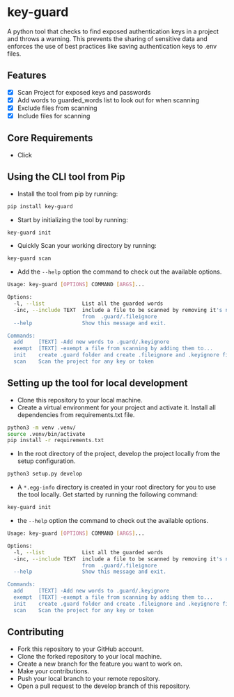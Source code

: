 # key-guard

A python tool that checks to find exposed authentication keys in a project and throws a warning. This prevents the sharing of sensitive data and enforces the use of best practices like saving authentication keys to .env files.

## Features

- [x] Scan Project for exposed keys and passwords
- [x] Add words to guarded_words list to look out for when scanning
- [x] Exclude files from scanning
- [x] Include files for scanning

## Core Requirements

- Click

## Using the CLI tool from Pip

- Install the tool from pip by running:

```bash
pip install key-guard
```

- Start by initializing the tool by running:

```bash
key-guard init
```

- Quickly Scan your working directory by running:

```bash
key-guard scan
```

- Add the `--help` option the command to check out the available options.

```bash
Usage: key-guard [OPTIONS] COMMAND [ARGS]...

Options:
  -l, --list            List all the guarded words
  -inc, --include TEXT  include a file to be scanned by removing it's name
                        from  .guard/.fileignore
  --help                Show this message and exit.

Commands:
  add     [TEXT] -Add new words to .guard/.keyignore
  exempt  [TEXT] -exempt a file from scanning by adding them to...
  init    create .guard folder and create .fileignore and .keyignore files
  scan    Scan the project for any key or token
```

## Setting up the tool for local development

- Clone this repository to your local machine.
- Create a virtual environment for your project and activate it. Install all dependencies from  requirements.txt file.

```bash
python3 -m venv .venv/
source .venv/bin/activate
pip install -r requirements.txt
```
  
- In the root directory of the project, develop the project locally from the setup configuration.
  
```bash
python3 setup.py develop
```

- A `*.egg-info` directory is created in your root directory for you to use the tool locally. Get started by running the following command:

```bash
key-guard init
```

- the `--help` option the command to check out the available options.

```bash
Usage: key-guard [OPTIONS] COMMAND [ARGS]...

Options:
  -l, --list            List all the guarded words
  -inc, --include TEXT  include a file to be scanned by removing it's name
                        from  .guard/.fileignore
  --help                Show this message and exit.

Commands:
  add     [TEXT] -Add new words to .guard/.keyignore
  exempt  [TEXT] -exempt a file from scanning by adding them to...
  init    create .guard folder and create .fileignore and .keyignore files
  scan    Scan the project for any key or token
```

## Contributing

- Fork this repository to your GitHub account.
- Clone the forked repository to your local machine.
- Create a new branch for the feature you want to work on.
- Make your contributions.
- Push your local branch to your remote repository.
- Open a pull request to the develop branch of this repository.

